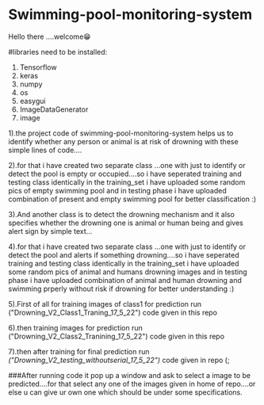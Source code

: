 # Swimming-pool-monitoring-system

Hello there ....welcome😁


#libraries need to be installed:
1. Tensorflow
2. keras
3. numpy
4. os
5. easygui
6. ImageDataGenerator
7. image

1).the project code of swimming-pool-monitoring-system helps us to identify whether any person or animal is at risk of drowning with these simple lines of code....

   
   
2).for that i have created two separate class ...one with just to identify or detect the pool is empty or occupied....so i have seperated training and testing class identically
in the training_set i have uploaded some random pics of empty swimming pool and in testing phase i have uploaded combination of present and empty swimming pool for better classification :)


3).And another class is to detect the drowning mechanism and it also specifies whether the drowning one is animal or human being and gives alert sign by simple text...

   
   
4).for that i have created two separate class ...one with just to identify or detect the pool and alerts if something drowning....so i have seperated training and testing class identically
in the training_set i have uploaded some random pics of animal and humans drowning images and in testing phase i have uploaded combination of animal and human drowning and swimming prperly without risk if drowning for better understanding :)



5).First of all for training images of class1 for prediction run ("Drowning_V2_Class1_Traning_17_5_22") code given in this repo
   
   
6).then training images for prediction run ("Drowning_V2_Class2_Tranining_17_5_22") code given in this repo


7).then after training for final prediction run *("Drowning_V2_testing_withoutserial_17_5_22")* code given in repo (;



###After running code it pop up a window and ask to select a image to be predicted....for that select any one of the images given in home of repo....or else u can give ur own one which should be under some specifications.

